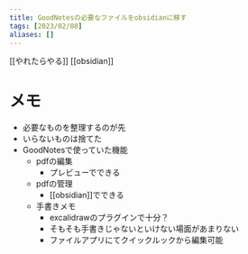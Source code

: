 ```yaml
---
title: GoodNotesの必要なファイルをobsidianに移す
tags: [2023/02/08]
aliases: []
---
```


[[やれたらやる]]
[[obsidian]]
# メモ
- 必要なものを整理するのが先
- いらないものは捨てた
- GoodNotesで使っていた機能
	- pdfの編集
		- プレビューでできる
	- pdfの管理
		- [[obsidian]]でできる
	- 手書きメモ
		- excalidrawのプラグインで十分？
		- そもそも手書きじゃないといけない場面があまりない
		- ファイルアプリにてクイックルックから編集可能